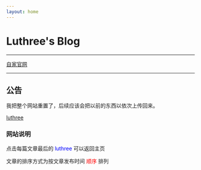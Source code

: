 ```yaml
---
layout: home
---
```


# Luthree's Blog

------

[自家官网](http://luthree.tk/zjxp)

---------

## 公告

我把整个网站重置了，后续应该会把以前的东西以依次上传回来。

[luthree](http://luthree.tk)

### 网站说明

点击每篇文章最后的 <font color="blue"> luthree </font> 可以返回主页

文章的排序方式为按文章发布时间 <font color="red">顺序</font> 排列
